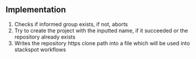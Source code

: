 ## Implementation

1. Checks if informed group exists, if not, aborts
2. Try to create the project with the inputted name, if it succeeded or the repository already exists
3. Writes the repository https clone path into a file which will be used into stackspot workflows